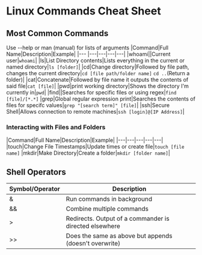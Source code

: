 # Linux Commands Cheat Sheet
## Most Common Commands
Use --help or man (manual) for lists of arguments
|Command|Full Name|Description|Example|
|--- |---|---|---|---|
|whoami||Current user|`whoami`|
|ls|List Directory contents|Lists everything in the current or named directory|`ls [folder]`|
|cd|Change directory|Followed by file path, changes the current directory|`cd [file path/folder name]` `cd ..`(Return a folder)|
|cat|Concatenate|Followed by file name it outputs the contents of said file|`cat [file]`|
|pwd|print working directory|Shows the directory I'm currently in|`pwd`|
|find||Searches for specific files or using regex|`find [file]/[*.*]`
|grep|Global regular expression print|Searches the contents of files for specifc values|`grep "[search term]" [file]`|
|ssh|Secure Shell|Allows connection to remote machines|`ssh [login]@[IP Address]`|

### Interacting with Files and Folders
|Command|Full Name|Description|Example|
|---|---|---|---|---|
|touch|Change File Timestamps|Update times or create file|`touch [file name]`
|mkdir|Make Directory|Create a folder|`mkdir [folder name]`|


## Shell Operators
|Symbol/Operator|Description|
|---|---|
|&|Run commands in background|
|&&|Combine multiple commands|
|>|Redirects. Output of a commander is directed elsewhere|
|>>|Does the same as above but appends (doesn't overwrite)|
